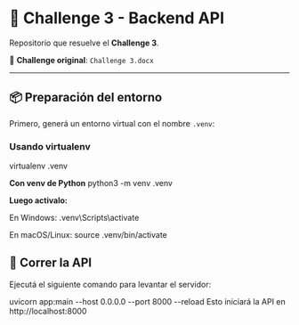# 🚀 Challenge 3 - Backend API

Repositorio que resuelve el **Challenge 3**.

📄 **Challenge original**: `Challenge 3.docx`

---

## 📦 Preparación del entorno

Primero, generá un entorno virtual con el nombre `.venv`:

### Usando virtualenv 
virtualenv .venv

**Con venv de Python**
python3 -m venv .venv

**Luego activalo:**

En Windows:
.venv\Scripts\activate

En macOS/Linux:
source .venv/bin/activate


## 🚀 Correr la API
Ejecutá el siguiente comando para levantar el servidor:

uvicorn app:main --host 0.0.0.0 --port 8000 --reload
Esto iniciará la API en http://localhost:8000

